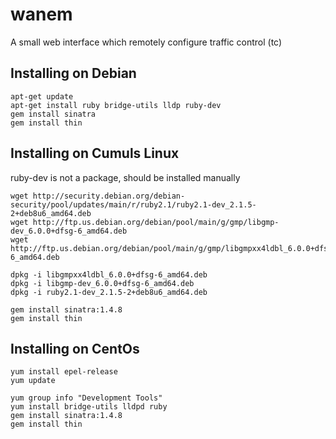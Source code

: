 # wanem
A small web interface which remotely configure traffic control (tc)


## Installing on Debian

```
apt-get update
apt-get install ruby bridge-utils lldp ruby-dev
gem install sinatra
gem install thin
```


## Installing on Cumuls Linux
ruby-dev is not a package, should be installed manually

```
wget http://security.debian.org/debian-security/pool/updates/main/r/ruby2.1/ruby2.1-dev_2.1.5-2+deb8u6_amd64.deb
wget http://ftp.us.debian.org/debian/pool/main/g/gmp/libgmp-dev_6.0.0+dfsg-6_amd64.deb
wget http://ftp.us.debian.org/debian/pool/main/g/gmp/libgmpxx4ldbl_6.0.0+dfsg-6_amd64.deb

dpkg -i libgmpxx4ldbl_6.0.0+dfsg-6_amd64.deb
dpkg -i libgmp-dev_6.0.0+dfsg-6_amd64.deb
dpkg -i ruby2.1-dev_2.1.5-2+deb8u6_amd64.deb

gem install sinatra:1.4.8
gem install thin

```


## Installing on CentOs

```
yum install epel-release
yum update

yum group info "Development Tools"
yum install bridge-utils lldpd ruby
gem install sinatra:1.4.8
gem install thin

```

